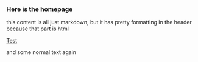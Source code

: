 ### Here is the homepage

this content is all just markdown, but it has pretty formatting in the header because that part is html 


[Test](http://www.google.com)

and some normal text again
